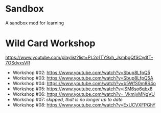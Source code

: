 # Sandbox
A sandbox mod for learning

# Wild Card Workshop
https://www.youtube.com/playlist?list=PL2o1TY9xh_JsmbgQfSCydfT-7OSdvxsVR

- Workshop #02: https://www.youtube.com/watch?v=Sbup8LfpQ5
- Workshop #03: https://www.youtube.com/watch?v=Sbup8LfpQ5A
- Workshop #04: https://www.youtube.com/watch?v=b5WfS0m8S4o
- Workshop #05: https://www.youtube.com/watch?v=iSM6so6qbx8
- Workshop #06: https://www.youtube.com/watch?v=_VkmjvMNgVU
- Workshop #07: _skipped, that is no longer up to date_
- Workshop #08: https://www.youtube.com/watch?v=ExUCVXFPGhY
